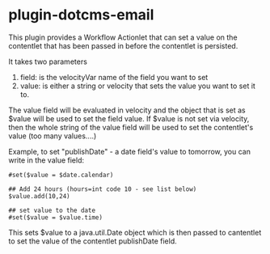 plugin-dotcms-email 
=====================

This plugin provides a Workflow Actionlet that can set a value on the contentlet that has been passed in before the contentlet is persisted.

It takes two parameters

1. field: is the velocityVar name of the field you want to set
2. value: is either a string or velocity that sets the value you want to set it to.  


The value field will be evaluated in velocity and the object that is set as $value will be used to set the field value.  If  $value is not set via velocity, then the whole string of the value field will be used to set the contentlet's value (too many values....)


Example, to set "publishDate" - a date field's value to tomorrow, you can write in the value field:
```
#set($value = $date.calendar)

## Add 24 hours (hours=int code 10 - see list below)
$value.add(10,24)

## set value to the date
#set($value = $value.time)
```

This sets $value to a java.util.Date object which is then passed to cantentlet to set the value of the contentlet publishDate field.

